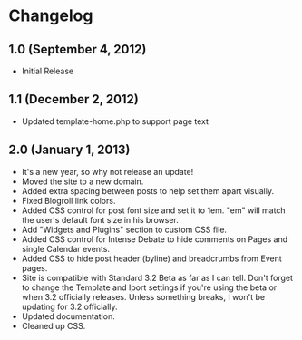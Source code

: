 # Changelog

## 1.0 (September 4, 2012)

* Initial Release

## 1.1 (December 2, 2012)

* Updated template-home.php to support page text

## 2.0 (January 1, 2013)

* It's a new year, so why not release an update!
* Moved the site to a new domain.
* Added extra spacing between posts to help set them apart visually.
* Fixed Blogroll link colors.
* Added CSS control for post font size and set it to 1em. "em" will match the user's default font size in his browser.
* Add "Widgets and Plugins" section to custom CSS file.
* Added CSS control for Intense Debate to hide comments on Pages and single Calendar events.
* Added CSS to hide post header (byline) and breadcrumbs from Event pages.
* Site is compatible with Standard 3.2 Beta as far as I can tell. Don't forget to change the Template and Iport settings if you're using the beta or when 3.2 officially releases. Unless something breaks, I won't be updating for 3.2 officially.
* Updated documentation.
* Cleaned up CSS.